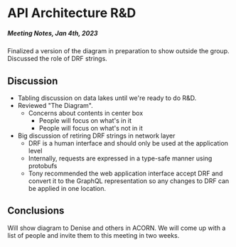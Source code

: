 # API Architecture R&D
##### Meeting Notes, *Jan 4th, 2023*

Finalized a version of the diagram in preparation to show outside the group. Discussed the role of DRF strings.

## Discussion

- Tabling discussion on data lakes until we're ready to do R&D.
- Reviewed "The Diagram".
  - Concerns about contents in center box
    - People will focus on what's in it
    - People will focus on what's not in it
- Big discussion of retiring DRF strings in network layer
  - DRF is a human interface and should only be used at the application level
  - Internally, requests are expressed in a type-safe manner using protobufs
  - Tony recommended the web application interface accept DRF and convert it to the GraphQL representation so any changes to DRF can be applied in one location.

## Conclusions

Will show diagram to Denise and others in ACORN. We will come up with a list of people and invite them to this meeting in two weeks.